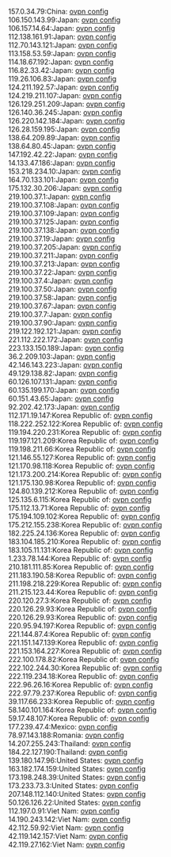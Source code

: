 157.0.34.79:China: [ovpn config](vpn/157_0_34_79.ovpn)  
106.150.143.99:Japan: [ovpn config](vpn/106_150_143_99.ovpn)  
106.157.14.64:Japan: [ovpn config](vpn/106_157_14_64.ovpn)  
112.138.161.91:Japan: [ovpn config](vpn/112_138_161_91.ovpn)  
112.70.143.121:Japan: [ovpn config](vpn/112_70_143_121.ovpn)  
113.158.53.59:Japan: [ovpn config](vpn/113_158_53_59.ovpn)  
114.18.67.192:Japan: [ovpn config](vpn/114_18_67_192.ovpn)  
116.82.33.42:Japan: [ovpn config](vpn/116_82_33_42.ovpn)  
119.26.106.83:Japan: [ovpn config](vpn/119_26_106_83.ovpn)  
124.211.192.57:Japan: [ovpn config](vpn/124_211_192_57.ovpn)  
124.219.211.107:Japan: [ovpn config](vpn/124_219_211_107.ovpn)  
126.129.251.209:Japan: [ovpn config](vpn/126_129_251_209.ovpn)  
126.140.36.245:Japan: [ovpn config](vpn/126_140_36_245.ovpn)  
126.220.142.184:Japan: [ovpn config](vpn/126_220_142_184.ovpn)  
126.28.159.195:Japan: [ovpn config](vpn/126_28_159_195.ovpn)  
138.64.209.89:Japan: [ovpn config](vpn/138_64_209_89.ovpn)  
138.64.80.45:Japan: [ovpn config](vpn/138_64_80_45.ovpn)  
147.192.42.22:Japan: [ovpn config](vpn/147_192_42_22.ovpn)  
14.133.47.186:Japan: [ovpn config](vpn/14_133_47_186.ovpn)  
153.218.234.10:Japan: [ovpn config](vpn/153_218_234_10.ovpn)  
164.70.133.101:Japan: [ovpn config](vpn/164_70_133_101.ovpn)  
175.132.30.206:Japan: [ovpn config](vpn/175_132_30_206.ovpn)  
219.100.37.1:Japan: [ovpn config](vpn/219_100_37_1.ovpn)  
219.100.37.108:Japan: [ovpn config](vpn/219_100_37_108.ovpn)  
219.100.37.109:Japan: [ovpn config](vpn/219_100_37_109.ovpn)  
219.100.37.125:Japan: [ovpn config](vpn/219_100_37_125.ovpn)  
219.100.37.138:Japan: [ovpn config](vpn/219_100_37_138.ovpn)  
219.100.37.19:Japan: [ovpn config](vpn/219_100_37_19.ovpn)  
219.100.37.205:Japan: [ovpn config](vpn/219_100_37_205.ovpn)  
219.100.37.211:Japan: [ovpn config](vpn/219_100_37_211.ovpn)  
219.100.37.213:Japan: [ovpn config](vpn/219_100_37_213.ovpn)  
219.100.37.22:Japan: [ovpn config](vpn/219_100_37_22.ovpn)  
219.100.37.4:Japan: [ovpn config](vpn/219_100_37_4.ovpn)  
219.100.37.50:Japan: [ovpn config](vpn/219_100_37_50.ovpn)  
219.100.37.58:Japan: [ovpn config](vpn/219_100_37_58.ovpn)  
219.100.37.67:Japan: [ovpn config](vpn/219_100_37_67.ovpn)  
219.100.37.7:Japan: [ovpn config](vpn/219_100_37_7.ovpn)  
219.100.37.90:Japan: [ovpn config](vpn/219_100_37_90.ovpn)  
219.122.192.121:Japan: [ovpn config](vpn/219_122_192_121.ovpn)  
221.112.222.172:Japan: [ovpn config](vpn/221_112_222_172.ovpn)  
223.133.150.189:Japan: [ovpn config](vpn/223_133_150_189.ovpn)  
36.2.209.103:Japan: [ovpn config](vpn/36_2_209_103.ovpn)  
42.146.143.223:Japan: [ovpn config](vpn/42_146_143_223.ovpn)  
49.129.138.82:Japan: [ovpn config](vpn/49_129_138_82.ovpn)  
60.126.107.131:Japan: [ovpn config](vpn/60_126_107_131.ovpn)  
60.135.199.170:Japan: [ovpn config](vpn/60_135_199_170.ovpn)  
60.151.43.65:Japan: [ovpn config](vpn/60_151_43_65.ovpn)  
92.202.42.173:Japan: [ovpn config](vpn/92_202_42_173.ovpn)  
112.171.19.147:Korea Republic of: [ovpn config](vpn/112_171_19_147.ovpn)  
118.222.252.122:Korea Republic of: [ovpn config](vpn/118_222_252_122.ovpn)  
119.194.220.231:Korea Republic of: [ovpn config](vpn/119_194_220_231.ovpn)  
119.197.121.209:Korea Republic of: [ovpn config](vpn/119_197_121_209.ovpn)  
119.198.211.66:Korea Republic of: [ovpn config](vpn/119_198_211_66.ovpn)  
121.146.55.127:Korea Republic of: [ovpn config](vpn/121_146_55_127.ovpn)  
121.170.98.118:Korea Republic of: [ovpn config](vpn/121_170_98_118.ovpn)  
121.173.200.214:Korea Republic of: [ovpn config](vpn/121_173_200_214.ovpn)  
121.175.130.98:Korea Republic of: [ovpn config](vpn/121_175_130_98.ovpn)  
124.80.139.212:Korea Republic of: [ovpn config](vpn/124_80_139_212.ovpn)  
125.135.6.115:Korea Republic of: [ovpn config](vpn/125_135_6_115.ovpn)  
175.112.13.71:Korea Republic of: [ovpn config](vpn/175_112_13_71.ovpn)  
175.194.109.102:Korea Republic of: [ovpn config](vpn/175_194_109_102.ovpn)  
175.212.155.238:Korea Republic of: [ovpn config](vpn/175_212_155_238.ovpn)  
182.225.24.136:Korea Republic of: [ovpn config](vpn/182_225_24_136.ovpn)  
183.104.185.210:Korea Republic of: [ovpn config](vpn/183_104_185_210.ovpn)  
183.105.11.131:Korea Republic of: [ovpn config](vpn/183_105_11_131.ovpn)  
1.233.78.144:Korea Republic of: [ovpn config](vpn/1_233_78_144.ovpn)  
210.181.111.85:Korea Republic of: [ovpn config](vpn/210_181_111_85.ovpn)  
211.183.190.58:Korea Republic of: [ovpn config](vpn/211_183_190_58.ovpn)  
211.198.218.229:Korea Republic of: [ovpn config](vpn/211_198_218_229.ovpn)  
211.215.123.44:Korea Republic of: [ovpn config](vpn/211_215_123_44.ovpn)  
220.120.27.3:Korea Republic of: [ovpn config](vpn/220_120_27_3.ovpn)  
220.126.29.93:Korea Republic of: [ovpn config](vpn/220_126_29_93.ovpn)  
220.126.29.93:Korea Republic of: [ovpn config](vpn/220_126_29_93.ovpn)  
220.95.94.197:Korea Republic of: [ovpn config](vpn/220_95_94_197.ovpn)  
221.144.87.4:Korea Republic of: [ovpn config](vpn/221_144_87_4.ovpn)  
221.151.147.139:Korea Republic of: [ovpn config](vpn/221_151_147_139.ovpn)  
221.153.164.227:Korea Republic of: [ovpn config](vpn/221_153_164_227.ovpn)  
222.100.178.82:Korea Republic of: [ovpn config](vpn/222_100_178_82.ovpn)  
222.102.244.30:Korea Republic of: [ovpn config](vpn/222_102_244_30.ovpn)  
222.119.234.18:Korea Republic of: [ovpn config](vpn/222_119_234_18.ovpn)  
222.96.26.16:Korea Republic of: [ovpn config](vpn/222_96_26_16.ovpn)  
222.97.79.237:Korea Republic of: [ovpn config](vpn/222_97_79_237.ovpn)  
39.117.66.233:Korea Republic of: [ovpn config](vpn/39_117_66_233.ovpn)  
58.140.101.164:Korea Republic of: [ovpn config](vpn/58_140_101_164.ovpn)  
59.17.48.107:Korea Republic of: [ovpn config](vpn/59_17_48_107.ovpn)  
177.239.47.4:Mexico: [ovpn config](vpn/177_239_47_4.ovpn)  
78.97.143.188:Romania: [ovpn config](vpn/78_97_143_188.ovpn)  
14.207.255.243:Thailand: [ovpn config](vpn/14_207_255_243.ovpn)  
184.22.127.190:Thailand: [ovpn config](vpn/184_22_127_190.ovpn)  
139.180.147.96:United States: [ovpn config](vpn/139_180_147_96.ovpn)  
163.182.174.159:United States: [ovpn config](vpn/163_182_174_159.ovpn)  
173.198.248.39:United States: [ovpn config](vpn/173_198_248_39.ovpn)  
173.233.73.3:United States: [ovpn config](vpn/173_233_73_3.ovpn)  
207.148.112.140:United States: [ovpn config](vpn/207_148_112_140.ovpn)  
50.126.126.22:United States: [ovpn config](vpn/50_126_126_22.ovpn)  
112.197.0.91:Viet Nam: [ovpn config](vpn/112_197_0_91.ovpn)  
14.190.243.142:Viet Nam: [ovpn config](vpn/14_190_243_142.ovpn)  
42.112.59.92:Viet Nam: [ovpn config](vpn/42_112_59_92.ovpn)  
42.119.142.157:Viet Nam: [ovpn config](vpn/42_119_142_157.ovpn)  
42.119.27.162:Viet Nam: [ovpn config](vpn/42_119_27_162.ovpn)  
